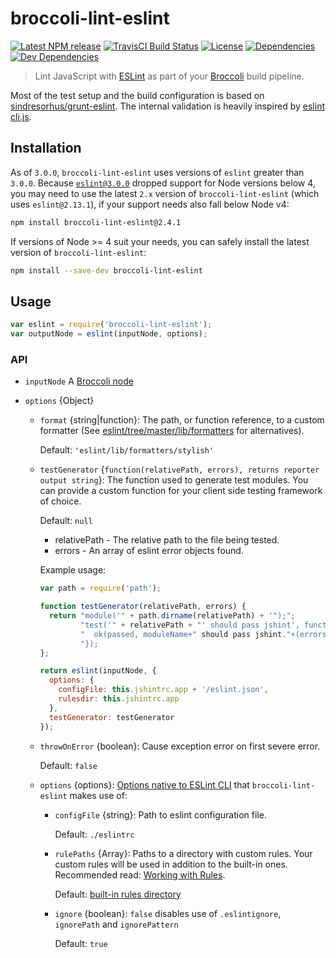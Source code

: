 # broccoli-lint-eslint

[![Latest NPM release][npm-badge]][npm-badge-url]
[![TravisCI Build Status][travis-badge]][travis-badge-url]
[![License][license-badge]][license-badge-url]
[![Dependencies][dependencies-badge]][dependencies-badge-url]
[![Dev Dependencies][devDependencies-badge]][devDependencies-badge-url]


> Lint JavaScript with [ESLint][eslint] as part of your [Broccoli][broccoli] build pipeline.


Most of the test setup and the build configuration is based on [sindresorhus/grunt-eslint](https://github.com/sindresorhus/grunt-eslint).
The internal validation is heavily inspired by [eslint cli.js](https://github.com/eslint/eslint/blob/master/lib/cli.js).

## Installation

As of `3.0.0`, `broccoli-lint-eslint` uses versions of `eslint` greater than `3.0.0`. Because [`eslint@3.0.0`](http://eslint.org/blog/2016/07/eslint-v3.0.0-released) dropped support for Node versions below 4, you may need to use the latest `2.x` version of `broccoli-lint-eslint` (which uses `eslint@2.13.1`), if your support needs also fall below Node v4:

```bash
npm install broccoli-lint-eslint@2.4.1
```

If versions of Node >= 4 suit your needs, you can safely install the latest version of `broccoli-lint-eslint`:

```bash
npm install --save-dev broccoli-lint-eslint
```

## Usage

```javascript
var eslint = require('broccoli-lint-eslint');
var outputNode = eslint(inputNode, options);
```

### API

* `inputNode` A [Broccoli node](https://github.com/broccolijs/broccoli/blob/master/docs/node-api.md)

* `options` {Object}
  * `format` {string|function}: The path, or function reference, to a custom formatter (See [eslint/tree/master/lib/formatters](https://github.com/eslint/eslint/tree/master/lib/formatters) for alternatives).

    Default: `'eslint/lib/formatters/stylish'`

  * `testGenerator` {`function(relativePath, errors), returns reporter output string`}: The function used to generate test modules. You can provide a custom function for your client side testing framework of choice.

    Default: `null`

    - relativePath - The relative path to the file being tested.
    - errors - An array of eslint error objects found.

    Example usage:

    ```javascript
    var path = require('path');

    function testGenerator(relativePath, errors) {
      return "module('" + path.dirname(relativePath) + '");";
             "test('" + relativePath + "' should pass jshint', function() { " +
             "  ok(passed, moduleName+" should pass jshint."+(errors ? "\n"+errors : '')); " +
             "});
    };

    return eslint(inputNode, {
      options: {
        configFile: this.jshintrc.app + '/eslint.json',
        rulesdir: this.jshintrc.app
      },
      testGenerator: testGenerator
    });
    ```

  * `throwOnError` {boolean}: Cause exception error on first severe error.

    Default: `false`

  * `options` {options}: [Options native to ESLint CLI](http://eslint.org/docs/developer-guide/nodejs-api#cliengine) that `broccoli-lint-eslint` makes use of:

    * `configFile` {string}: Path to eslint configuration file.

        Default: `./eslintrc`

    * `rulePaths` {Array}: Paths to a directory with custom rules. Your custom rules will be used in addition to the built-in ones. Recommended read: [Working with Rules](https://github.com/eslint/eslint/blob/master/docs/developer-guide/working-with-rules.md).

      Default: [built-in rules directory](https://github.com/eslint/eslint/tree/master/lib/rules)

    * `ignore` {boolean}: `false` disables use of `.eslintignore`, `ignorePath` and `ignorePattern`

      Default: `true`

[eslint]: http://eslint.org/
[broccoli]: https://github.com/joliss/broccoli

<!-- Badging -->
[npm-badge]: https://img.shields.io/npm/v/broccoli-lint-eslint.svg
[npm-badge-url]: https://www.npmjs.com/package/broccoli-lint-eslint
[travis-badge]: https://img.shields.io/travis/ember-cli/broccoli-lint-eslint/master.svg?label=TravisCI
[travis-badge-url]: https://travis-ci.org/ember-cli/broccoli-lint-eslint
[license-badge]: https://img.shields.io/npm/l/broccoli-lint-eslint.svg
[license-badge-url]: LICENSE.md
[dependencies-badge]: https://img.shields.io/david/ember-cli/broccoli-lint-eslint.svg
[dependencies-badge-url]: https://david-dm.org/ember-cli/broccoli-lint-eslint
[devDependencies-badge]: https://img.shields.io/david/dev/ember-cli/broccoli-lint-eslint.svg
[devDependencies-badge-url]: https://david-dm.org/ember-cli/broccoli-lint-eslint#info=devDependencies
